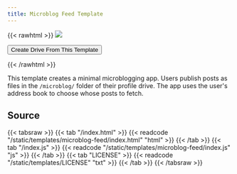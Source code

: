```yaml
---
title: Microblog Feed Template
---
```


{{< rawhtml >}}
<img class="template-thumb" src="/templates/microblog-feed.png">

<button class="create-drive">Create Drive From This Template</button>

<script>
  const TEMPLATE_ROOT = '/templates/microblog-feed'
  const TEMPLATE_TITLE = 'My Feed'
  window.TEMPLATE_FILES = [
    '/index.html',
    '/index.js',
    '/index.css'
  ]
</script>
<script src="/templates/index.js"></script>
{{< /rawhtml >}}

This template creates a minimal microblogging app. Users publish posts as files in the `/microblog/` folder of their profile drive. The app uses the user's address book to choose whose posts to fetch.

## Source

{{< tabsraw >}}
{{< tab "/index.html" >}}
{{< readcode "/static/templates/microblog-feed/index.html" "html" >}}
{{< /tab >}}
{{< tab "/index.js" >}}
{{< readcode "/static/templates/microblog-feed/index.js" "js" >}}
{{< /tab >}}
{{< tab "LICENSE" >}}
{{< readcode "/static/templates/LICENSE" "txt" >}}
{{< /tab >}}
{{< /tabsraw >}}